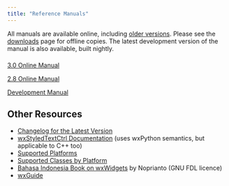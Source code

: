 ```yaml
---
title: "Reference Manuals"
---
```


All manuals are available online, including [older versions][1]. Please see
the [downloads][2] page for offline copies. The latest development version of
the manual is also available, built nightly.

[1]: http://docs.wxwidgets.org/
[2]: /downloads/

<div class="row" style="margin-top: 1.5em;">
  <div class="col-sm-6 col-sm-offset-3">
    <p><a href="http://docs.wxwidgets.org/3.0/" class="btn btn-default btn-lg btn-block" role="button">3.0 Online Manual</a></p>
    <p><a href="http://docs.wxwidgets.org/2.8/" class="btn btn-default btn-lg btn-block" role="button">2.8 Online Manual</a></p>
    <p><a href="http://docs.wxwidgets.org/trunk/" class="btn btn-default btn-lg btn-block" role="button">Development Manual</a></p>
  </div>
</div>

## Other Resources

* [Changelog for the Latest Version](https://raw.githubusercontent.com/wxWidgets/wxWidgets/master/docs/changes.txt)
* [wxStyledTextCtrl Documentation](http://www.yellowbrain.com/stc/index.html) (uses wxPython semantics, but applicable to C++ too)
* [Supported Platforms](http://wiki.wxwidgets.org/Supported_Platforms)
* [Supported Classes by Platform](http://wiki.wxwidgets.org/Development:_Supported_Classes)
* [Bahasa Indonesia Book on wxWidgets](https://github.com/nopri/id-wxwidgets) by Noprianto (GNU FDL licence)
* [wxGuide](http://wxguide.sf.net/)
